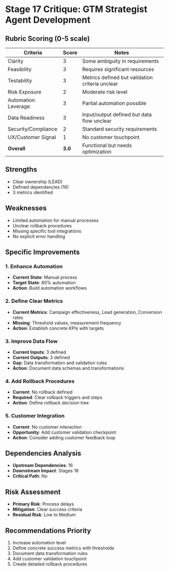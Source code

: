 # Stage 17 Critique: GTM Strategist Agent Development

## Rubric Scoring (0-5 scale)

| Criteria | Score | Notes |
|----------|-------|-------|
| Clarity | 3 | Some ambiguity in requirements |
| Feasibility | 3 | Requires significant resources |
| Testability | 3 | Metrics defined but validation criteria unclear |
| Risk Exposure | 2 | Moderate risk level |
| Automation Leverage | 3 | Partial automation possible |
| Data Readiness | 3 | Input/output defined but data flow unclear |
| Security/Compliance | 2 | Standard security requirements |
| UX/Customer Signal | 1 | No customer touchpoint |
| **Overall** | **3.0** | Functional but needs optimization |

## Strengths
- Clear ownership (LEAD)
- Defined dependencies (16)
- 3 metrics identified

## Weaknesses
- Limited automation for manual processes
- Unclear rollback procedures
- Missing specific tool integrations
- No explicit error handling

## Specific Improvements

### 1. Enhance Automation
- **Current State**: Manual process
- **Target State**: 80% automation
- **Action**: Build automation workflows

### 2. Define Clear Metrics
- **Current Metrics**: Campaign effectiveness, Lead generation, Conversion rates
- **Missing**: Threshold values, measurement frequency
- **Action**: Establish concrete KPIs with targets

### 3. Improve Data Flow
- **Current Inputs**: 3 defined
- **Current Outputs**: 3 defined
- **Gap**: Data transformation and validation rules
- **Action**: Document data schemas and transformations

### 4. Add Rollback Procedures
- **Current**: No rollback defined
- **Required**: Clear rollback triggers and steps
- **Action**: Define rollback decision tree

### 5. Customer Integration
- **Current**: No customer interaction
- **Opportunity**: Add customer validation checkpoint
- **Action**: Consider adding customer feedback loop

## Dependencies Analysis
- **Upstream Dependencies**: 16
- **Downstream Impact**: Stages 18
- **Critical Path**: No

## Risk Assessment
- **Primary Risk**: Process delays
- **Mitigation**: Clear success criteria
- **Residual Risk**: Low to Medium

## Recommendations Priority
1. Increase automation level
2. Define concrete success metrics with thresholds
3. Document data transformation rules
4. Add customer validation touchpoint
5. Create detailed rollback procedures
